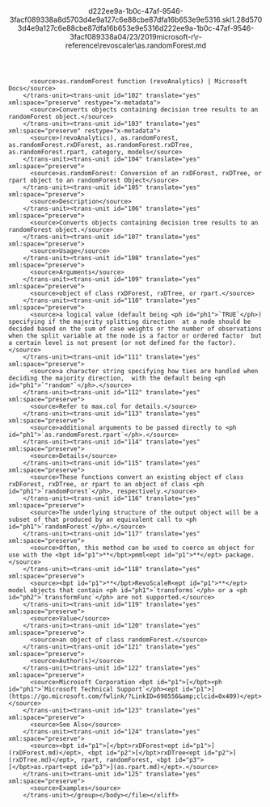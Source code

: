 <?xml version="1.0"?><xliff version="1.2" xmlns="urn:oasis:names:tc:xliff:document:1.2" xmlns:xsi="http://www.w3.org/2001/XMLSchema-instance" xsi:schemaLocation="urn:oasis:names:tc:xliff:document:1.2 xliff-core-1.2-transitional.xsd"><file datatype="xml" original="as.randomForest.md" source-language="en-US" target-language="en-US"><header><tool tool-id="mdxliff" tool-name="mdxliff" tool-version="1.0-1931010" tool-company="Microsoft" /><xliffext:skl_file_name xmlns:xliffext="urn:microsoft:content:schema:xliffextensions">d222ee9a-1b0c-47af-9546-3facf089338a8d5703d4e9a127c6e88cbe87dfa16b653e9e5316.skl</xliffext:skl_file_name><xliffext:version xmlns:xliffext="urn:microsoft:content:schema:xliffextensions">1.2</xliffext:version><xliffext:ms.openlocfilehash xmlns:xliffext="urn:microsoft:content:schema:xliffextensions">8d5703d4e9a127c6e88cbe87dfa16b653e9e5316</xliffext:ms.openlocfilehash><xliffext:ms.sourcegitcommit xmlns:xliffext="urn:microsoft:content:schema:xliffextensions">d222ee9a-1b0c-47af-9546-3facf089338a</xliffext:ms.sourcegitcommit><xliffext:ms.lasthandoff xmlns:xliffext="urn:microsoft:content:schema:xliffextensions">04/23/2019</xliffext:ms.lasthandoff><xliffext:ms.openlocfilepath xmlns:xliffext="urn:microsoft:content:schema:xliffextensions">microsoft-r\r-reference\revoscaler\as.randomForest.md</xliffext:ms.openlocfilepath></header><body><group id="content" extype="content"><trans-unit id="101" translate="yes" xml:space="preserve" restype="x-metadata">
          <source>as.randomForest function (revoAnalytics) | Microsoft Docs</source>
        </trans-unit><trans-unit id="102" translate="yes" xml:space="preserve" restype="x-metadata">
          <source>Converts objects containing decision tree results to an randomForest object.</source>
        </trans-unit><trans-unit id="103" translate="yes" xml:space="preserve" restype="x-metadata">
          <source>(revoAnalytics), as.randomForest, as.randomForest.rxDForest, as.randomForest.rxDTree, as.randomForest.rpart, category, models</source>
        </trans-unit><trans-unit id="104" translate="yes" xml:space="preserve">
          <source>as.randomForest: Conversion of an rxDForest, rxDTree, or rpart object to an randomForest Object</source>
        </trans-unit><trans-unit id="105" translate="yes" xml:space="preserve">
          <source>Description</source>
        </trans-unit><trans-unit id="106" translate="yes" xml:space="preserve">
          <source>Converts objects containing decision tree results to an randomForest object.</source>
        </trans-unit><trans-unit id="107" translate="yes" xml:space="preserve">
          <source>Usage</source>
        </trans-unit><trans-unit id="108" translate="yes" xml:space="preserve">
          <source>Arguments</source>
        </trans-unit><trans-unit id="109" translate="yes" xml:space="preserve">
          <source>object of class rxDForest, rxDTree, or rpart.</source>
        </trans-unit><trans-unit id="110" translate="yes" xml:space="preserve">
          <source>a logical value (default being <ph id="ph1">`TRUE`</ph>) specifying if the majority splitting direction  at a node should be decided based on the sum of case weights or the number of observations when the split variable at the node is a factor or ordered factor  but a certain level is not present (or not defined for the factor).</source>
        </trans-unit><trans-unit id="111" translate="yes" xml:space="preserve">
          <source>a character string specifying how ties are handled when deciding the majority direction,  with the default being <ph id="ph1">`"random"`</ph>.</source>
        </trans-unit><trans-unit id="112" translate="yes" xml:space="preserve">
          <source>Refer to max.col for details.</source>
        </trans-unit><trans-unit id="113" translate="yes" xml:space="preserve">
          <source>additional arguments to be passed directly to <ph id="ph1">`as.randomForest.rpart`</ph>.</source>
        </trans-unit><trans-unit id="114" translate="yes" xml:space="preserve">
          <source>Details</source>
        </trans-unit><trans-unit id="115" translate="yes" xml:space="preserve">
          <source>These functions convert an existing object of class rxDForest, rxDTree, or rpart to an object of class <ph id="ph1">`randomForest`</ph>, respectively.</source>
        </trans-unit><trans-unit id="116" translate="yes" xml:space="preserve">
          <source>The underlying structure of the output object will be a subset of that produced by an equivalent call to <ph id="ph1">`randomForest`</ph>.</source>
        </trans-unit><trans-unit id="117" translate="yes" xml:space="preserve">
          <source>Often, this method can be used to coerce an object for use with the <bpt id="p1">**</bpt>pmml<ept id="p1">**</ept> package.</source>
        </trans-unit><trans-unit id="118" translate="yes" xml:space="preserve">
          <source><bpt id="p1">**</bpt>RevoScaleR<ept id="p1">**</ept> model objects that contain <ph id="ph1">`transforms`</ph> or a <ph id="ph2">`transformFunc`</ph> are not supported.</source>
        </trans-unit><trans-unit id="119" translate="yes" xml:space="preserve">
          <source>Value</source>
        </trans-unit><trans-unit id="120" translate="yes" xml:space="preserve">
          <source>an object of class randomForest.</source>
        </trans-unit><trans-unit id="121" translate="yes" xml:space="preserve">
          <source>Author(s)</source>
        </trans-unit><trans-unit id="122" translate="yes" xml:space="preserve">
          <source>Microsoft Corporation <bpt id="p1">[</bpt><ph id="ph1">`Microsoft Technical Support`</ph><ept id="p1">](https://go.microsoft.com/fwlink/?LinkID=698556&amp;clcid=0x409)</ept></source>
        </trans-unit><trans-unit id="123" translate="yes" xml:space="preserve">
          <source>See Also</source>
        </trans-unit><trans-unit id="124" translate="yes" xml:space="preserve">
          <source><bpt id="p1">[</bpt>rxDForest<ept id="p1">](rxDForest.md)</ept>, <bpt id="p2">[</bpt>rxDTree<ept id="p2">](rxDTree.md)</ept>, rpart, randomForest, <bpt id="p3">[</bpt>as.rpart<ept id="p3">](as.rpart.md)</ept>.</source>
        </trans-unit><trans-unit id="125" translate="yes" xml:space="preserve">
          <source>Examples</source>
        </trans-unit></group></body></file></xliff>
